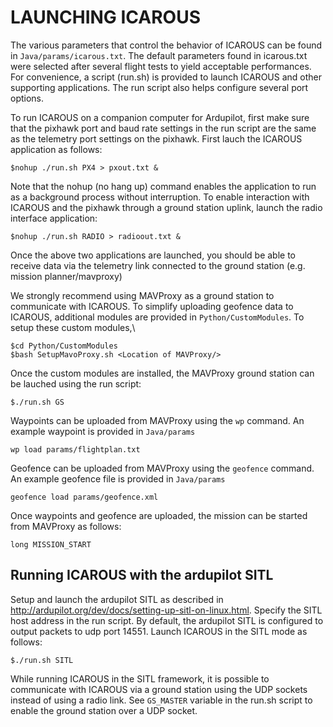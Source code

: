 LAUNCHING ICAROUS
=================

The various parameters that control the behavior of ICAROUS can be found in `Java/params/icarous.txt`. The default parameters found in icarous.txt were selected after several flight tests to yield acceptable performances. For convenience, a script (run.sh) is provided to launch ICAROUS and other supporting applications. The run script also helps configure several port options.

To run ICAROUS on a companion computer for Ardupilot, first make sure that the pixhawk port and baud rate settings in the run script are the same as the telemetry port settings on the pixhawk. First lauch the ICAROUS application as follows:

	$nohup ./run.sh PX4 > pxout.txt &

Note that the nohup (no hang up) command enables the application to run as a background process without interruption. To enable interaction with ICAROUS and the pixhawk through a ground station uplink, launch the radio interface application:

    $nohup ./run.sh RADIO > radioout.txt &

Once the above two applications are launched, you should be able to receive data via the telemetry link connected to the ground station (e.g. mission planner/mavproxy)

We strongly recommend using MAVProxy as a ground station to communicate with ICAROUS. To simplify uploading geofence data to ICAROUS, additional modules are provided in `Python/CustomModules`. To setup these custom modules,\

    $cd Python/CustomModules
    $bash SetupMavoProxy.sh <Location of MAVProxy/>

Once the custom modules are installed, the MAVProxy ground station can be lauched using the run script:

    $./run.sh GS

Waypoints can be uploaded from MAVProxy using the `wp` command. An example waypoint is provided in `Java/params`

	wp load params/flightplan.txt

Geofence can be uploaded from MAVProxy using the `geofence` command. An example geofence file is provided in `Java/params`

	geofence load params/geofence.xml

Once waypoints and geofence are uploaded, the mission can be started from MAVProxy as follows:

    long MISSION_START


Running ICAROUS with the ardupilot SITL
---------------------------------------

Setup and launch the ardupilot SITL as described in http://ardupilot.org/dev/docs/setting-up-sitl-on-linux.html. Specify the SITL host address in the run script. By default, the ardupilot SITL is configured to output packets to udp port 14551. Launch ICAROUS in the SITL mode as follows:

    $./run.sh SITL

While running ICAROUS in the SITL framework, it is possible to communicate with ICAROUS via a ground station using the UDP sockets instead of using a radio link. See `GS_MASTER` variable in the run.sh script to enable the ground station over a UDP socket.


